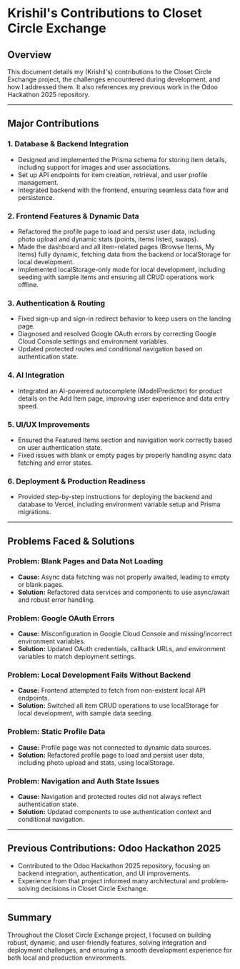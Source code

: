 # Krishil's Contributions to Closet Circle Exchange

## Overview

This document details my (Krishil's) contributions to the Closet Circle Exchange project, the challenges encountered during development, and how I addressed them. It also references my previous work in the Odoo Hackathon 2025 repository.

---

## Major Contributions

### 1. **Database & Backend Integration**

- Designed and implemented the Prisma schema for storing item details, including support for images and user associations.
- Set up API endpoints for item creation, retrieval, and user profile management.
- Integrated backend with the frontend, ensuring seamless data flow and persistence.

### 2. **Frontend Features & Dynamic Data**

- Refactored the profile page to load and persist user data, including photo upload and dynamic stats (points, items listed, swaps).
- Made the dashboard and all item-related pages (Browse Items, My Items) fully dynamic, fetching data from the backend or localStorage for local development.
- Implemented localStorage-only mode for local development, including seeding with sample items and ensuring all CRUD operations work offline.

### 3. **Authentication & Routing**

- Fixed sign-up and sign-in redirect behavior to keep users on the landing page.
- Diagnosed and resolved Google OAuth errors by correcting Google Cloud Console settings and environment variables.
- Updated protected routes and conditional navigation based on authentication state.

### 4. **AI Integration**

- Integrated an AI-powered autocomplete (ModelPredictor) for product details on the Add Item page, improving user experience and data entry speed.

### 5. **UI/UX Improvements**

- Ensured the Featured Items section and navigation work correctly based on user authentication state.
- Fixed issues with blank or empty pages by properly handling async data fetching and error states.

### 6. **Deployment & Production Readiness**

- Provided step-by-step instructions for deploying the backend and database to Vercel, including environment variable setup and Prisma migrations.

---

## Problems Faced & Solutions

### Problem: Blank Pages and Data Not Loading

- **Cause:** Async data fetching was not properly awaited, leading to empty or blank pages.
- **Solution:** Refactored data services and components to use async/await and robust error handling.

### Problem: Google OAuth Errors

- **Cause:** Misconfiguration in Google Cloud Console and missing/incorrect environment variables.
- **Solution:** Updated OAuth credentials, callback URLs, and environment variables to match deployment settings.

### Problem: Local Development Fails Without Backend

- **Cause:** Frontend attempted to fetch from non-existent local API endpoints.
- **Solution:** Switched all item CRUD operations to use localStorage for local development, with sample data seeding.

### Problem: Static Profile Data

- **Cause:** Profile page was not connected to dynamic data sources.
- **Solution:** Refactored profile page to load and persist user data, including photo upload and stats, using localStorage.

### Problem: Navigation and Auth State Issues

- **Cause:** Navigation and protected routes did not always reflect authentication state.
- **Solution:** Updated components to use authentication context and conditional navigation.

---

## Previous Contributions: Odoo Hackathon 2025

- Contributed to the Odoo Hackathon 2025 repository, focusing on backend integration, authentication, and UI improvements.
- Experience from that project informed many architectural and problem-solving decisions in Closet Circle Exchange.

---

## Summary

Throughout the Closet Circle Exchange project, I focused on building robust, dynamic, and user-friendly features, solving integration and deployment challenges, and ensuring a smooth development experience for both local and production environments.
